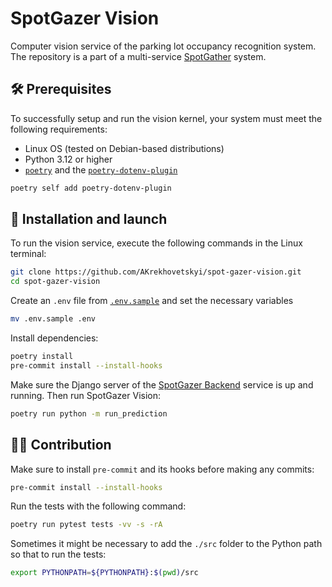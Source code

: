 # SpotGazer Vision

Computer vision service of the parking lot occupancy recognition system.
The repository is a part of a multi-service [SpotGather](https://github.com/AKrekhovetskyi/spot-gazer) system.

## 🛠️ Prerequisites

To successfully setup and run the vision kernel, your system must meet the following requirements:

- Linux OS (tested on Debian-based distributions)
- Python 3.12 or higher
- [`poetry`](https://python-poetry.org/) and the [`poetry-dotenv-plugin`](https://github.com/pivoshenko/poetry-plugin-dotenv)

```bash
poetry self add poetry-dotenv-plugin
```

## 🔩 Installation and launch

To run the vision service, execute the following commands in the Linux terminal:

```bash
git clone https://github.com/AKrekhovetskyi/spot-gazer-vision.git
cd spot-gazer-vision
```

Create an `.env` file from [`.env.sample`](./.env.sample) and set the necessary variables

```bash
mv .env.sample .env
```

Install dependencies:

```bash
poetry install
pre-commit install --install-hooks
```

Make sure the Django server of the [SpotGazer Backend](https://github.com/AKrekhovetskyi/spot-gazer-backend) service is up and running. Then run SpotGazer Vision:

```bash
poetry run python -m run_prediction
```

## 👨‍💻 Contribution

Make sure to install `pre-commit` and its hooks before making any commits:

```bash
pre-commit install --install-hooks
```

Run the tests with the following command:

```bash
poetry run pytest tests -vv -s -rA
```

Sometimes it might be necessary to add the `./src` folder to the Python path so that to run the tests:

```bash
export PYTHONPATH=${PYTHONPATH}:$(pwd)/src
```
